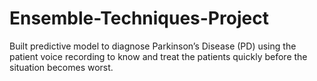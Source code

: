 # Ensemble-Techniques-Project
Built predictive model to diagnose Parkinson’s Disease (PD) using the patient voice recording to know and treat the patients quickly before the situation becomes worst. 
